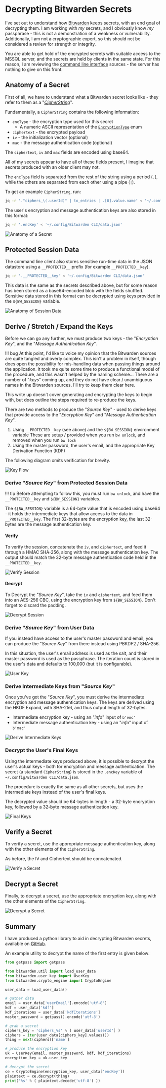 # Decrypting Bitwarden Secrets

I've set out to understand how [Bitwarden](https://bitwarden.com/) keeps secrets, with an end goal of decrypting them.
I am working with _my_ secrets, and I obviously know _my_ passphrase - this is not a demonstration of a weakness or vulnerability.
Additionally, I am not a cryptographic expert, so this should not be considered a review for strength or integrity.

You are able to get hold of the encrypted secrets with suitable access to the MSSQL server, and the secrets are held by clients in the same state.
For this reason, I am reviewing the [command line interface](https://github.com/bitwarden/cli) sources - the server has nothing to give on this front.

## Anatomy of a Secret

First of all, we have to understand what a Bitwarden secret looks like - they refer to them as a "_[CipherString](https://github.com/bitwarden/jslib/blob/57e49207e9ad57c71576fc487a38513a4d0fe120/src/models/domain/cipherString.ts)_".

Fundamentally, a `CipherString` contains the following information:

- `encType` - the encryption type used for this secret
    - A numeric ASCII representation of the [`EncryptionType`](https://github.com/bitwarden/jslib/blob/57e49207e9ad57c71576fc487a38513a4d0fe120/src/enums/encryptionType.ts) enum
- `ciphertext` - the encrypted payload
- `iv` - the initialization vector (optional)
- `mac` - the message authentication code (optional)

The `ciphertext`, `iv` and `mac` fields are encoded using base64.

All of my secrets appear to have all of these fields present, I imagine that secrets produced with an older client may not.

The `encType` field is separated from the rest of the string using a period (`.`), while the others are separated from each other using a pipe (`|`).

To get an example `CipherString`, run:

```bash
jq -r '."ciphers_\(.userId)" | to_entries | .[0].value.name' < '~/.config/Bitwarden CLI/data.json'
```

The user's encryption and message authentication keys are also stored in this format:

```bash
jq -r '.encKey' < '~/.config/Bitwarden CLI/data.json'
```

![Anatomy of a Secret](/diagrams/anatomy-of-a-secret.png)

## Protected Session Data

The command line client also stores sensitive run-time data in the JSON datastore using a `__PROTECTED__` prefix (for example `__PROTECTED__key`).

```bash
jq -r '.__PROTECTED__key' < '~/.config/Bitwarden CLI/data.json'
```

This data is the same as the secrets described above, but for some reason has been stored as a base64-encoded blob with the fields shuffled.
Sensitive data stored in this format can be decrypted using keys provided in the `${BW_SESSION}` variable.

![Anatomy of Session Data](/diagrams/anatomy-of-session-data.png)

## Derive / Stretch / Expand the Keys

Before we can go any further, we must produce two keys - the "_Encryption Key_", and the "_Message Authentication Key_".

!!! bug
    At this point, I'd like to voice my opinion that the Bitwarden sources are quite tangled and overly complex.
    This isn't a problem in itself, though does open the possibility for mis-handling data when passing things around the application.
    It took me quite some time to produce a functional model of the procedure, and this wasn't helped by the naming scheme...
    There are a number of "_keys_" coming up, and they do not have clear / unambiguous names in the Bitwarden sources.
    I'll try to keep them clear here.

This write up doesn't cover generating and encrypting the keys to begin with, but does outline the steps required to re-produce the keys.

There are two methods to produce the "_Source Key_" - used to derive keys that provide access to the "_Encryption Key_" and "_Message Authentication Key_".

1. Using `__PROTECTED__key` (see above) and the `${BW_SESSION}` environment variable
   These are setup / provided when you run `bw unlock`, and removed when you run `bw lock`
2. Using the master password, the user's email, and the appropriate Key Derivation Function (KDF)

The following diagram omits verification for brevity.

![Key Flow](/diagrams/key-flow.png)

### Derive "_Source Key_" from Protected Session Data

!!! tip
    Before attempting to follow this, you must run `bw unlock`, and have the `__PROTECTED__key` and `${BW_SESSION}` variables.

The `${BW_SESSION}` variable is a 64-byte value that is encoded using base64 - it holds the intermediate keys that allow access to the data in `__PROTECTED__key`.
The first 32-bytes are the encryption key, the last 32-bytes are the message authentication key.

#### Verify

To verify the session, concatenate the `iv`, and `ciphertext`, and feed it through a HMAC SHA-256, along with the message authentication key.
The output should match the 32-byte message authentication code held in the `__PROTECTED__key`.

![Verify Session](/diagrams/session-verify.png)

#### Decrypt

To Decrypt the "_Source Key_", take the `iv` and `ciphertext`, and feed them into an AES-256 CBC, using the encryption key from `${BW_SESSION}`.
Don't forget to discard the padding.

![Decrypt Session](/diagrams/session-decrypt.png)

### Derive "_Source Key_" from User Data

If you instead have access to the user's master password and email, you can produce the "_Source Key_" from there instead using PBKDF2 / SHA-256.

In this situation, the user's email address is used as the salt, and their master password is used as the passphrase.
The iteration count is stored in the user's data and defaults to 100,000 (but it is configurable).

![User Key](/diagrams/user-key.png)

### Derive Intermediate Keys from "_Source Key_"

Once you've got the "_Source Key_", you must derive the intermediate encryption and message authentication keys.
The keys are derived using the HKDF Expand, with SHA-256, and thus output length of 32-bytes.

- Intermediate encryption key - using an "_info_" input of `b'enc'`
- Intermediate message authentication key - using an "_info_" input of `b'mac'`

![Derive Intermediate Keys](/diagrams/derive-intermediate-keys.png)

### Decrypt the User's Final Keys

Using the intermediate keys produced above, it is possible to decrypt the user's actual keys - both for encryption and message authentication.
The secret (a standard `CipherString`) is stored in the `.encKey` variable of `~/.config/Bitwarden CLI/data.json`.

The procedure is exactly the same as all other secrets, but uses the intermediate keys instead of the user's final keys.

The decrypted value should be 64-bytes in length - a 32-byte encryption key, followed by a 32-byte message authentication key.

![Final Keys](/diagrams/final-keys.png)

## Verify a Secret

To verify a secret, use the appropriate message authentication key, along with the other elements of the `CipherString`.

As before, the IV and Ciphertext should be concatenated.

![Verify a Secret](/diagrams/secret-verify.png)

## Decrypt a Secret

Finally, to decrypt a secret, use the appropriate encryption key, along with the other elements of the `CipherString`.

![Decrypt a Secret](/diagrams/secret-decrypt.png)

## Summary

I have produced a python library to aid in decrypting Bitwarden secrets, available on [GitHub](https://github.com/attie/bitwarden-decrypt).

An example utility to decrypt the name of the first entry is given below:

```python
from getpass import getpass

from bitwarden.util import load_user_data
from bitwarden.user_key import UserKey
from bitwarden.crypto_engine import CryptoEngine

user_data = load_user_data()

# gather data
email = user_data['userEmail'].encode('utf-8')
kdf = user_data['kdf']
kdf_iterations = user_data['kdfIterations']
master_password = getpass().encode('utf-8')

# grab a secret
ciphers_key = 'ciphers_%s' % ( user_data['userId'] )
ciphers = iter(user_data[ciphers_key].values())
thing = next(ciphers)['name']

# produce the encryption key
uk = UserKey(email, master_password, kdf, kdf_iterations)
encryption_key = uk.user_key

# decrypt the secret
ce = CryptoEngine(encryption_key, user_data['encKey'])
plaintext = ce.decrypt(thing)
print('%s' % ( plaintext.decode('utf-8') ))
```
